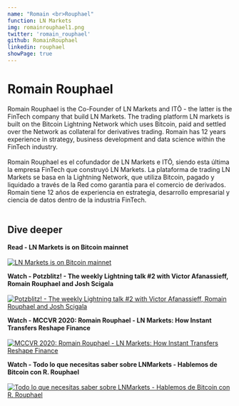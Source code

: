 ```yaml
---
name: "Romain <br>Rouphael"
function: LN Markets
img: romainrouphael1.png
twitter: 'romain_rouphael'
github: RomainRouphael
linkedin: rouphael
showPage: true
---
```


# Romain Rouphael
 
Romain Rouphael is the Co-Founder of LN Markets and ITŌ - the latter is the FinTech company that build LN Markets. The trading platform LN markets is built on the Bitcoin Lightning Network which uses Bitcoin, paid and settled over the Network as collateral for derivatives trading. Romain has 12 years experience in strategy, business development and data science within the FinTech industry.
<br><br>
Romain Rouphael es el cofundador de LN Markets e ITŌ, siendo esta última la empresa FinTech que construyó LN Markets. La plataforma de trading LN Markets se basa en la Lightning Network, que utiliza Bitcoin, pagado y liquidado a través de la Red como garantía para el comercio de derivados. Romain tiene 12 años de experiencia en estrategia, desarrollo empresarial y ciencia de datos dentro de la industria FinTech.
<br><br>

## Dive deeper


<div class="grid grid-cols-2 gap-5">
<div class="p-3 my-2">

**Read - LN Markets is on Bitcoin mainnet** <br><br>
[ ![LN Markets is on Bitcoin mainnet](/content/romain_lnmarkets.png)](https://lnmarkets.substack.com/p/ln-markets/)
</div>

<div class="p-3 my-2">

**Watch - Potzblitz! - The weekly Lightning talk #2 with Victor Afanassieff, Romain Rouphael and Josh Scigala**  <br><br>
[![Potzblitz! - The weekly Lightning talk #2 with Victor Afanassieff, Romain Rouphael and Josh Scigala](/content/romain_potzblitz.png)](https://www.youtube.com/watch?v=3-Xw99W5Jzk/)
</div>

<div class="p-3 my-2">

**Watch - MCCVR 2020: Romain Rouphael - LN Markets: How Instant Transfers Reshape Finance**  <br><br>
[![MCCVR 2020: Romain Rouphael - LN Markets: How Instant Transfers Reshape Finance](/content/romain_mcc.png)](https://www.youtube.com/watch?v=89_RuBOZxys/)
</div>

<div class="p-3 my-2">

**Watch - Todo lo que necesitas saber sobre LNMarkets - Hablemos de Bitcoin con R. Rouphael**  <br><br>
[![Todo lo que necesitas saber sobre LNMarkets - Hablemos de Bitcoin con R. Rouphael](/content/romain_hablemos.png)](https://www.youtube.com/watch?v=TLCYocg_B5Q/)
</div>
</div>

<br>
